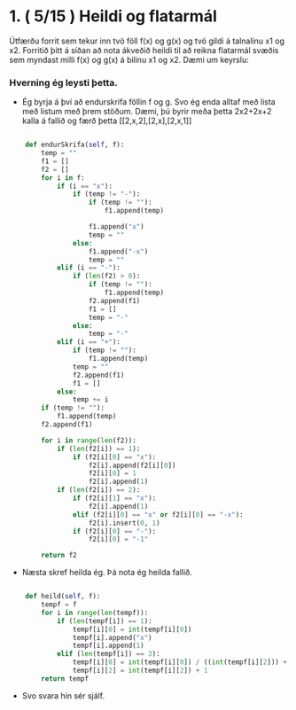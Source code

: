# 1. ( 5/15 ) Heildi og flatarmál


Útfærðu forrit sem tekur inn tvö föll f(x) og g(x) og tvö gildi á talnalínu x1 og x2. Forritið þitt á
síðan að nota ákveðið heildi til að reikna flatarmál svæðis sem myndast milli f(x) og g(x) á bilinu
x1 og x2. Dæmi um keyrslu:


### Hverning ég leysti þetta.

* Ég byrja á því að endurskrifa föllin f og g. Svo ég enda alltaf með lista með listum með þrem stöðum. Dæmi, þú byrir meða þetta 2x2+2x+2 kalla á fallið og færð þetta [[2,x,2],[2,x],[2,x,1]]

```python

    def endurSkrifa(self, f):
        temp = ""
        f1 = []
        f2 = []
        for i in f:
            if (i == "x"):
                if (temp != "-"):
                    if (temp != ""):
                        f1.append(temp)

                    f1.append("x")
                    temp = ""
                else:
                    f1.append("-x")
                    temp = ""
            elif (i == "-"):
                if (len(f2) > 0):
                    if (temp != ""):
                        f1.append(temp)
                    f2.append(f1)
                    f1 = []
                    temp = "-"
                else:
                    temp = "-"
            elif (i == "+"):
                if (temp != ""):
                    f1.append(temp)
                temp = ""
                f2.append(f1)
                f1 = []
            else:
                temp += i
        if (temp != ""):
            f1.append(temp)
        f2.append(f1)

        for i in range(len(f2)):
            if (len(f2[i]) == 1):
                if (f2[i][0] == "x"):
                    f2[i].append(f2[i][0])
                    f2[i][0] = 1
                    f2[i].append(1)
            if (len(f2[i]) == 2):
                if (f2[i][1] == "x"):
                    f2[i].append(1)
                elif (f2[i][0] == "x" or f2[i][0] == "-x"):
                    f2[i].insert(0, 1)
                if (f2[i][0] == "-"):
                    f2[i][0] = "-1"

        return f2
```

* Næsta skref heilda ég. Þá nota ég heilda fallið.

```python

    def heild(self, f):
        tempf = f
        for i in range(len(tempf)):
            if (len(tempf[i]) == 1):
                tempf[i][0] = int(tempf[i][0])
                tempf[i].append("x")
                tempf[i].append(1)
            elif (len(tempf[i]) == 3):
                tempf[i][0] = int(tempf[i][0]) / ((int(tempf[i][2])) + 1)
                tempf[i][2] = int(tempf[i][2]) + 1
        return tempf
```

* Svo svara hin sér sjálf.